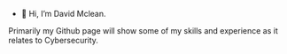 - 👋 Hi, I’m David Mclean.

Primarily my Github page will show some of my skills and experience as it relates to Cybersecurity.
